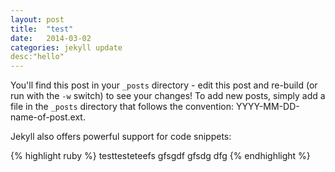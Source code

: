 ```yaml
---
layout: post
title:  "test"
date:   2014-03-02 
categories: jekyll update
desc:"hello"
---
```


You'll find this post in your `_posts` directory - edit this post and re-build (or run with the `-w` switch) to see your changes!
To add new posts, simply add a file in the `_posts` directory that follows the convention: YYYY-MM-DD-name-of-post.ext.

Jekyll also offers powerful support for code snippets:

{% highlight ruby %}
testtesteteefs
gfsgdf
gfsdg
dfg
{% endhighlight %}

